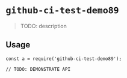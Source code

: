 
# `github-ci-test-demo89`

> TODO: description

## Usage

```
const a = require('github-ci-test-demo89');

// TODO: DEMONSTRATE API
```

